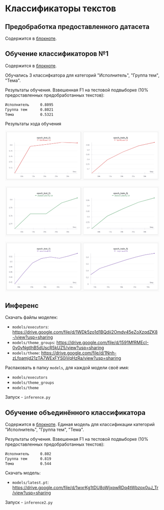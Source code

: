 # Классификаторы текстов

## Предобработка предоставленного датасета

Содержится в [блокноте]("notebooks/preprocessing.ipynb").

## Обучение классификаторов №1

Содержится в [блокноте]("notebooks/cls2.ipynb").

Обучались 3 классифкатора для категорий "Исполнитель", "Группа тем", "Тема".

Результаты обучения. Взвешенная F1 на тестовой подвыборке (10% предоставленных предобработанных текстов):

```
Исполнитель		0.8095
Группа тем		0.8021
Тема			0.5321
```

Результаты хода обучения

![Обучение классификатора исполнителя](images/executor-1.png "Обучение классификатора исполнителя")


![Обучение классификатора группы темы](images/theme-group-1.png "Обучение классификатора группы темы")


![Обучение классификатора темы](images/theme-1.png "Обучение классификатора темы")

## Инференс

Скачать файлы моделек:
* `models/executors`: https://drive.google.com/file/d/1WDk5zo1d1BQdii2Omdv45eZoXzqdZK8-/view?usp=sharing
* `models/theme_groups`: https://drive.google.com/file/d/1591MfRMEcI-0v0vNgtIhB5dUscR5kUZ5/view?usp=sharing
* `models/theme`: https://drive.google.com/file/d/1Nnh-zLfoamjd21zTA7WExFYS0iVqHzRa/view?usp=sharing

Распаковать в папку `models`, для каждой модели своё имя:
* `models/executors`
* `models/theme_groups`
* `models/theme`

Запуск - `inference.py`

## Обучение объединённого классификатора

Содержится в [блокноте]("notebooks/jointcls.ipynb"). Единая модель для классификации категорий "Исполнитель", "Группа тем", "Тема".

Результаты обучения. Взвешенная F1 на тестовой подвыборке (10% предоставленных предобработанных текстов):

```
Исполнитель		0.802
Группа тем		0.819
Тема			0.544
```

Скачать модель:

* `models/latest.pt`: https://drive.google.com/file/d/1wxrKg1tDU8oWjxpwRDq4tWbzpx0uJ_Tr/view?usp=sharing

Запуск - `inference2.py`
